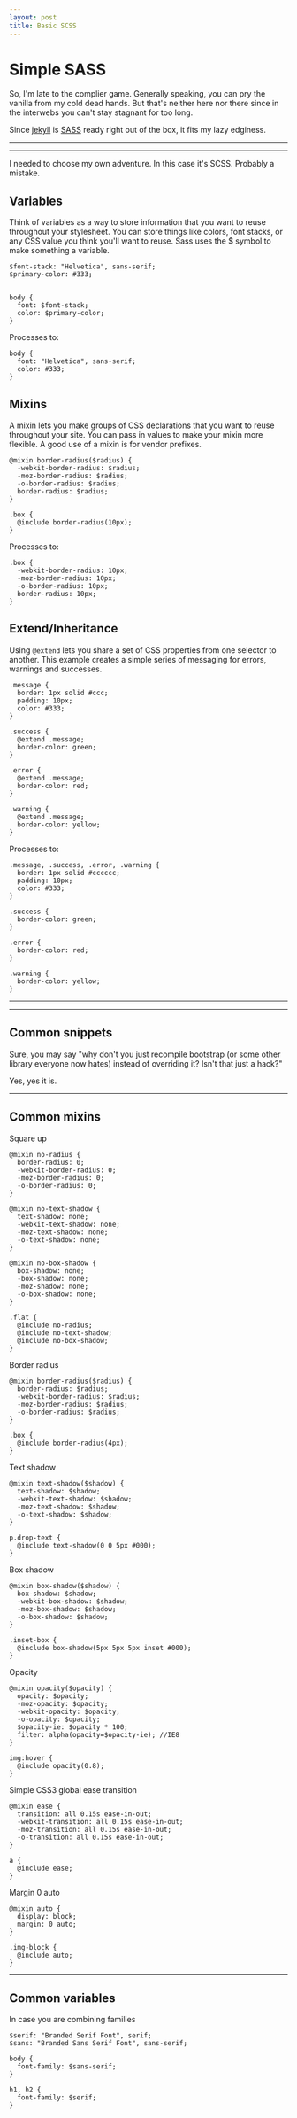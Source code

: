 ```yaml
---
layout: post
title: Basic SCSS
---
```


# Simple SASS

So, I'm late to the complier game. Generally speaking, you can pry the vanilla from my cold dead hands. But that's neither here nor there since in the interwebs you can't stay stagnant for too long.

Since [jekyll](https://jekyllrb.com/) is [SASS](http://sass-lang.com/guide) ready right out of the box, it fits my lazy edginess.

***
<hr class="rule">

I needed to choose my own adventure. In this case it's SCSS. Probably a mistake.

## Variables

Think of variables as a way to store information that you want to reuse throughout your stylesheet. You can store things like colors, font stacks, or any CSS value you think you'll want to reuse. Sass uses the $ symbol to make something a variable.

    $font-stack: "Helvetica", sans-serif;
    $primary-color: #333;


    body {
      font: $font-stack;
      color: $primary-color;
    }

Processes to:

    body {
      font: "Helvetica", sans-serif;
      color: #333;
    }

## Mixins

A mixin lets you make groups of CSS declarations that you want to reuse throughout your site. You can pass in values to make your mixin more flexible. A good use of a mixin is for vendor prefixes.

    @mixin border-radius($radius) {
      -webkit-border-radius: $radius;
      -moz-border-radius: $radius;
      -o-border-radius: $radius;
      border-radius: $radius;
    }

    .box {
      @include border-radius(10px);
    }

Processes to:

    .box {
      -webkit-border-radius: 10px;
      -moz-border-radius: 10px;
      -o-border-radius: 10px;
      border-radius: 10px;
    }

## Extend/Inheritance

Using `@extend` lets you share a set of CSS properties from one selector to another. This example creates a simple series of messaging for errors, warnings and successes.

    .message {
      border: 1px solid #ccc;
      padding: 10px;
      color: #333;
    }

    .success {
      @extend .message;
      border-color: green;
    }

    .error {
      @extend .message;
      border-color: red;
    }

    .warning {
      @extend .message;
      border-color: yellow;
    }

Processes to:

    .message, .success, .error, .warning {
      border: 1px solid #cccccc;
      padding: 10px;
      color: #333;
    }

    .success {
      border-color: green;
    }

    .error {
      border-color: red;
    }

    .warning {
      border-color: yellow;
    }

***
<hr class="rule">

## Common snippets

Sure, you may say "why don't you just recompile bootstrap (or some other library everyone now hates) instead of overriding it? Isn't that just a hack?"

Yes, yes it is.

***

## Common mixins

Square up

    @mixin no-radius {
      border-radius: 0;
      -webkit-border-radius: 0;
      -moz-border-radius: 0;
      -o-border-radius: 0;
    }

    @mixin no-text-shadow {
      text-shadow: none;
      -webkit-text-shadow: none;
      -moz-text-shadow: none;
      -o-text-shadow: none;
    }

    @mixin no-box-shadow {
      box-shadow: none;
      -box-shadow: none;
      -moz-shadow: none;
      -o-box-shadow: none;
    }

    .flat {
      @include no-radius;
      @include no-text-shadow;
      @include no-box-shadow;
    }


Border radius

    @mixin border-radius($radius) {
      border-radius: $radius;
      -webkit-border-radius: $radius;
      -moz-border-radius: $radius;
      -o-border-radius: $radius;
    }

    .box {
      @include border-radius(4px);
    }

Text shadow

    @mixin text-shadow($shadow) {
      text-shadow: $shadow;
      -webkit-text-shadow: $shadow;
      -moz-text-shadow: $shadow;
      -o-text-shadow: $shadow;
    }

    p.drop-text {
      @include text-shadow(0 0 5px #000);
    }

Box shadow

    @mixin box-shadow($shadow) {
      box-shadow: $shadow;
      -webkit-box-shadow: $shadow;
      -moz-box-shadow: $shadow;
      -o-box-shadow: $shadow;
    }

    .inset-box {
      @include box-shadow(5px 5px 5px inset #000);
    }

Opacity

    @mixin opacity($opacity) {
      opacity: $opacity;
      -moz-opacity: $opacity;
      -webkit-opacity: $opacity;
      -o-opacity: $opacity;
      $opacity-ie: $opacity * 100;
      filter: alpha(opacity=$opacity-ie); //IE8
    }

    img:hover {
      @include opacity(0.8);
    }

Simple CSS3 global ease transition

    @mixin ease {
      transition: all 0.15s ease-in-out;
      -webkit-transition: all 0.15s ease-in-out;
      -moz-transition: all 0.15s ease-in-out;
      -o-transition: all 0.15s ease-in-out;
    }

    a {
      @include ease;
    }

Margin 0 auto

    @mixin auto {
      display: block;
      margin: 0 auto;
    }

    .img-block {
      @include auto;
    }

***

## Common variables

In case you are combining families

    $serif: "Branded Serif Font", serif;
    $sans: "Branded Sans Serif Font", sans-serif;

    body {
      font-family: $sans-serif;
    }

    h1, h2 {
      font-family: $serif;
    }
